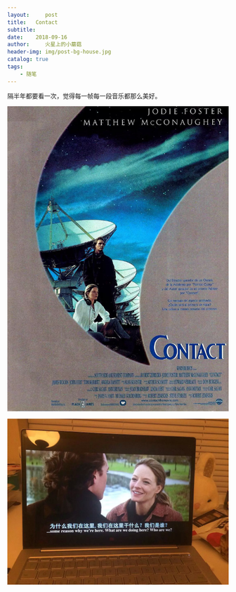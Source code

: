 ```yaml
---
layout:     post
title:   Contact
subtitle:   
date:    2018-09-16
author:     火星上的小蘑菇
header-img: img/post-bg-house.jpg
catalog: true
tags:
    - 随笔
---
```


隔半年都要看一次，觉得每一帧每一段音乐都那么美好。

![](https://raw.githubusercontent.com/wuxiaoxiong1990/pic/master/71717971ly1g14yjygp8yj20u015dqan.jpg)

![](https://raw.githubusercontent.com/wuxiaoxiong1990/pic/master/71717971ly1g14ykaxcc1j20u00miwfx.jpg)
